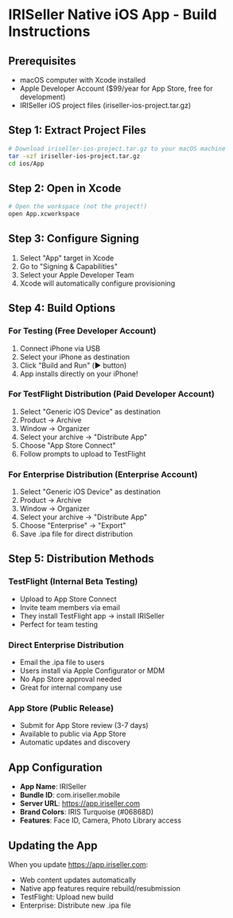 # IRISeller Native iOS App - Build Instructions

## Prerequisites
- macOS computer with Xcode installed
- Apple Developer Account ($99/year for App Store, free for development)
- IRISeller iOS project files (iriseller-ios-project.tar.gz)

## Step 1: Extract Project Files
```bash
# Download iriseller-ios-project.tar.gz to your macOS machine
tar -xzf iriseller-ios-project.tar.gz
cd ios/App
```

## Step 2: Open in Xcode
```bash
# Open the workspace (not the project!)
open App.xcworkspace
```

## Step 3: Configure Signing
1. Select "App" target in Xcode
2. Go to "Signing & Capabilities" 
3. Select your Apple Developer Team
4. Xcode will automatically configure provisioning

## Step 4: Build Options

### For Testing (Free Developer Account)
1. Connect iPhone via USB
2. Select your iPhone as destination
3. Click "Build and Run" (▶️ button)
4. App installs directly on your iPhone!

### For TestFlight Distribution (Paid Developer Account)
1. Select "Generic iOS Device" as destination
2. Product → Archive
3. Window → Organizer
4. Select your archive → "Distribute App"
5. Choose "App Store Connect"
6. Follow prompts to upload to TestFlight

### For Enterprise Distribution (Enterprise Account)
1. Select "Generic iOS Device" as destination
2. Product → Archive
3. Window → Organizer
4. Select your archive → "Distribute App"
5. Choose "Enterprise" → "Export"
6. Save .ipa file for direct distribution

## Step 5: Distribution Methods

### TestFlight (Internal Beta Testing)
- Upload to App Store Connect
- Invite team members via email
- They install TestFlight app → install IRISeller
- Perfect for team testing

### Direct Enterprise Distribution
- Email the .ipa file to users
- Users install via Apple Configurator or MDM
- No App Store approval needed
- Great for internal company use

### App Store (Public Release)
- Submit for App Store review (3-7 days)
- Available to public via App Store
- Automatic updates and discovery

## App Configuration
- **App Name**: IRISeller  
- **Bundle ID**: com.iriseller.mobile
- **Server URL**: https://app.iriseller.com
- **Brand Colors**: IRIS Turquoise (#06868D)
- **Features**: Face ID, Camera, Photo Library access

## Updating the App
When you update https://app.iriseller.com:
- Web content updates automatically
- Native app features require rebuild/resubmission
- TestFlight: Upload new build
- Enterprise: Distribute new .ipa file
